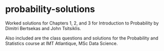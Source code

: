 # probability-solutions
Worked solutions for Chapters 1, 2, and 3 for Introduction to Probability by Dimitri Bertsekas and John Tsitsiklis.

Also included are the class questions and solutions for the Probability and Statistics course at IMT Atlantique, MSc
Data Science.
